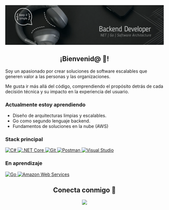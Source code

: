 <img src="github-banner.webp" alt="Juan Esteban Rivera - Backend Developer">

<h2 align="center">¡Bienvenid@ 👋!</h2>
<p>Soy un apasionado por crear soluciones de software escalables que generen valor a las personas y las organizaciones.</p>
<p>Me gusta ir más allá del código, comprendiendo el propósito detrás de cada decisión técnica y su impacto en la experiencia del usuario.</p>

<h3>Actualmente estoy aprendiendo</h3>
<ul>
    <li>Diseño de arquitecturas limpias y escalables.</li>
    <li>Go como segundo lenguaje backend.</li>
    <li>Fundamentos de soluciones en la nube (AWS)</li>
</ul>

<h3>Stack principal</h3>
<p align="left">
    <a href="#">
        <img src="https://cdn.jsdelivr.net/gh/devicons/devicon/icons/csharp/csharp-original.svg" height="40" alt="C#" />
    </a>
    <span style="width: 8px;"> </span>
    <a href="#">
        <img src="https://cdn.jsdelivr.net/gh/devicons/devicon/icons/dotnetcore/dotnetcore-original.svg" height="40" alt=".NET Core" />
    </a>
    <span style="width: 8px;"> </span>
    <a href="#">
        <img src="https://cdn.jsdelivr.net/gh/devicons/devicon/icons/git/git-original.svg" height="40" alt="Git" />
    </a>
    <span style="width: 8px;"> </span>
    <a href="#">
        <img src="https://cdn.jsdelivr.net/gh/devicons/devicon@latest/icons/postman/postman-original.svg" height="40" alt="Postman" />
    </a>
    <span style="width: 8px;"> </span>
    <a href="#">
        <img src="https://cdn.jsdelivr.net/gh/devicons/devicon@latest/icons/visualstudio/visualstudio-original.svg" height="40" alt="Visual Studio" />
    </a>
</p>

<h3>En aprendizaje</h3>
<p align="left">
    <a href="#">
        <img src="https://cdn.jsdelivr.net/gh/devicons/devicon@latest/icons/go/go-original-wordmark.svg" height="40" alt="Go"/>
    </a>
    <span style="width: 8px;"> </span>
    <a href="#">
        <img src="https://cdn.jsdelivr.net/gh/devicons/devicon@latest/icons/amazonwebservices/amazonwebservices-plain-wordmark.svg" height="40" alt="Amazon Web Services"/>
    </a>
</p>

<h2 align="center">Conecta conmigo 🤝</h2>
<p align="center">
    <a href="https://www.linkedin.com/in/juanestebanrivera" target="_blank">
        <img src="https://img.shields.io/badge/linkedin-%230077B5.svg?style=for-the-badge&logo=linkedin&logoColor=white" />
    </a>
</p>
